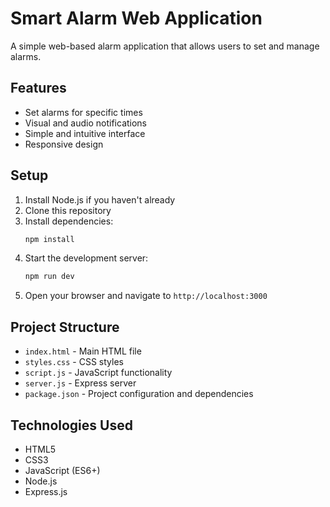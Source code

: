 # Smart Alarm Web Application

A simple web-based alarm application that allows users to set and manage alarms.

## Features

- Set alarms for specific times
- Visual and audio notifications
- Simple and intuitive interface
- Responsive design

## Setup

1. Install Node.js if you haven't already
2. Clone this repository
3. Install dependencies:
   ```bash
   npm install
   ```
4. Start the development server:
   ```bash
   npm run dev
   ```
5. Open your browser and navigate to `http://localhost:3000`

## Project Structure

- `index.html` - Main HTML file
- `styles.css` - CSS styles
- `script.js` - JavaScript functionality
- `server.js` - Express server
- `package.json` - Project configuration and dependencies

## Technologies Used

- HTML5
- CSS3
- JavaScript (ES6+)
- Node.js
- Express.js 